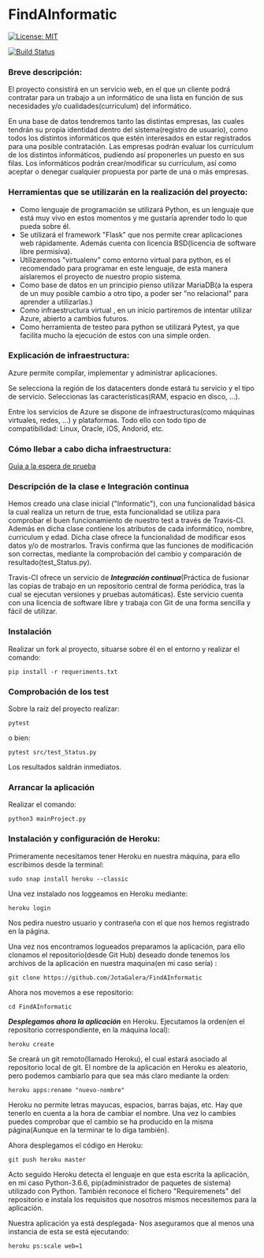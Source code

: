 # FindAInformatic

[![License: MIT](https://img.shields.io/badge/License-MIT-yellow.svg)](https://opensource.org/licenses/MIT)

[![Build Status](https://travis-ci.org/JotaGalera/FindAInformatic.svg?branch=master)](https://travis-ci.org/JotaGalera/FindAInformatic)

### Breve descripción:
El proyecto consistirá en un servicio web, en el que un cliente podrá contratar para un trabajo a un informático de una lista en función de sus necesidades y/o cualidades(curriculum) del informático.

En una base de datos tendremos tanto las distintas empresas, las cuales tendrán su propia identidad dentro del sistema(registro de usuario), como todos los distintos informáticos que estén interesados en estar registrados para una posible contratación.
Las empresas podrán evaluar los currículum de los distintos informáticos, pudiendo así proponerles un puesto en sus filas.
Los informáticos podrán crear/modificar su currículum, así como aceptar o denegar cualquier propuesta por parte de una o más empresas.

### Herramientas que se utilizarán en la realización del proyecto:

- Como lenguaje de programación se utilizará Python, es un lenguaje que está muy vivo en estos momentos y me gustaría aprender todo lo que pueda sobre él.
- Se utilizará el framework "Flask" que nos permite crear aplicaciones web rápidamente. Además cuenta con licencia BSD(licencia de software libre permisiva).
- Utilizaremos "virtualenv" como entorno virtual para python, es el recomendado para programar en este lenguaje, de esta manera aislaremos el proyecto de nuestro propio sistema.
- Como base de datos en un principio pienso utilizar MariaDB(a la espera de un muy posible cambio a otro tipo, a poder ser "no relacional" para aprender a utilizarlas.)
- Como infraestructura virtual , en un inicio partiremos de intentar utilizar Azure, abierto a cambios futuros.
- Como herramienta de testeo para python se utilizará Pytest, ya que facilita mucho la ejecución de estos con una simple orden.


### Explicación de infraestructura:

Azure permite compilar, implementar y administrar aplicaciones.

Se selecciona la región de los datacenters donde estará tu servicio y el tipo de servicio.
Seleccionas las características(RAM, espacio en disco, ...).

Entre los servicios de Azure se dispone de infraestructuras(como máquinas virtuales, redes, ...) y plataformas. Todo ello con todo tipo de compatibilidad: Linux, Oracle, iOS, Andorid, etc.

### Cómo llebar a cabo dicha infraestructura:

[Guia a la espera de prueba](https://docs.microsoft.com/en-us/azure/virtual-machines/linux/quick-create-portal)

### Descripción de la clase e Integración continua

Hemos creado una clase inicial ("Informatic"), con una funcionalidad básica la cual realiza un return de true, esta funcionalidad se utiliza para comprobar el buen funcionamiento de nuestro test a través de Travis-CI. Además en dicha clase contiene los atributos de cada informático, nombre, curriculum y edad. Dicha clase ofrece la funcionalidad de modificar esos datos y/o de mostrarlos. Travis confirma que las funciones de modificación son correctas, mediante la comprobación del cambio y comparación de resultado(test_Status.py).

Travis-CI ofrece un servicio de ___Integración continua___(Práctica de fusionar las copias de trabajo en un repositorio central de forma periódica, tras la cual se ejecutan versiones y pruebas automáticas). Este servicio cuenta con una licencia de software libre y trabaja con Git de una forma sencilla y fácil de utilizar.

### Instalación

Realizar un fork al proyecto, situarse sobre él en el entorno y realizar el comando:
~~~~
pip install -r requeriments.txt
~~~~

### Comprobación de los test

Sobre la raíz del proyecto realizar:
~~~~
pytest
~~~~
o bien:
~~~~
pytest src/test_Status.py
~~~~
Los resultados saldrán inmediatos.

### Arrancar la aplicación

Realizar el comando:

~~~~
python3 mainProject.py
~~~~

### Instalación y configuración de Heroku:

Primeramente necesitamos tener Heroku en nuestra máquina, para ello escribimos desde la terminal:
~~~~
sudo snap install heroku --classic
~~~~

Una vez instalado nos loggeamos en Heroku mediante:
~~~~
heroku login
~~~~
Nos pedira nuestro usuario y contraseña con el que nos hemos registrado en la página.

Una vez nos encontramos logueados preparamos la aplicación, para ello clonamos el repositorio(desde Git Hub) deseado donde tenemos los archivos de la aplicación en nuestra maquina(en mi caso sería) :
~~~~
git clone https://github.com/JotaGalera/FindAInformatic
~~~~

Ahora nos movemos a ese repositorio:
~~~~
cd FindAInformatic
~~~~

***Desplegamos ahora la aplicación*** en Heroku.
Ejecutamos la orden(en el repositorio correspondiente, en la máquina local):
~~~~
heroku create
~~~~
Se creará un git remoto(llamado Heroku), el cual estará asociado al repositorio local de git.
El nombre de la aplicación en Heroku es aleatorio, pero podemos cambiarlo para que sea más claro mediante la orden:
~~~~
heroku apps:rename "nuevo-nombre"
~~~~
Heroku no permite letras mayucas, espacios, barras bajas, etc. Hay que tenerlo en cuenta a la hora de cambiar el nombre. Una vez lo cambies puedes comprobar que el cambio se ha producido en la misma página(Aunque en la terminar te lo diga también).

Ahora desplegamos el código en Heroku:
~~~~
git push heroku master
~~~~

Acto seguido Heroku detecta el lenguaje en que esta escrita la aplicación, en mi caso Python-3.6.6, pip(administrador de paquetes de sistema) utilizado con Python. También reconoce el fichero "Requiremenets" del repositorio e instala los requisitos que nosotros mismos necesitemos para la aplicación.

Nuestra aplicación ya está desplegada- Nos aseguramos que al menos una instancia de esta se está ejecutando:
~~~~
heroku ps:scale web=1
~~~~
